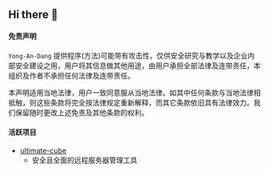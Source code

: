 ## Hi there 👋

<!--

**Here are some ideas to get you started:**

🙋‍♀️ A short introduction - what is your organization all about?
🌈 Contribution guidelines - how can the community get involved?
👩‍💻 Useful resources - where can the community find your docs? Is there anything else the community should know?
🍿 Fun facts - what does your team eat for breakfast?
🧙 Remember, you can do mighty things with the power of [Markdown](https://docs.github.com/github/writing-on-github/getting-started-with-writing-and-formatting-on-github/basic-writing-and-formatting-syntax)
-->

#### 免责声明
`Yong-An-Dang` 提供程序(方法)可能带有攻击性，仅供安全研究与教学以及企业内部安全建设之用，用户将其信息做其他用途，由用户承担全部法律及连带责任，本组织及作者不承担任何法律及连带责任。

本声明适用当地法律，用户一致同意服从当地法律。如其中任何条款与当地法律相抵触，则这些条款将完全按法律规定重新解释，而其它条款依旧具有法律效力。我们保留随时更改上述免责及其他条款的权利。


#### 活跃项目
- [ultimate-cube](https://github.com/G3G4X5X6/ultimate-cube)
  - 安全且全面的远程服务器管理工具

